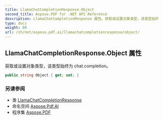 ```yaml
---
title: LlamaChatCompletionResponse.Object
second_title: Aspose.PDF for .NET API Reference
description: LlamaChatCompletionResponse 属性。获取或设置对象类型，该类型始终为 chat.completion
type: docs
weight: 60
url: /zh/net/aspose.pdf.ai/llamachatcompletionresponse/object/
---
```

## LlamaChatCompletionResponse.Object 属性

获取或设置对象类型，该类型始终为 chat.completion。

```csharp
public string Object { get; set; }
```

### 另请参阅

* 类 [LlamaChatCompletionResponse](../)
* 命名空间 [Aspose.Pdf.AI](../../../aspose.pdf.ai/)
* 程序集 [Aspose.PDF](../../../)